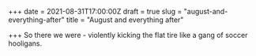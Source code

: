 +++
date = 2021-08-31T17:00:00Z
draft = true
slug = "august-and-everything-after"
title = "August and everything after"

+++
So there we were - violently kicking the flat tire like a gang of soccer hooligans.

